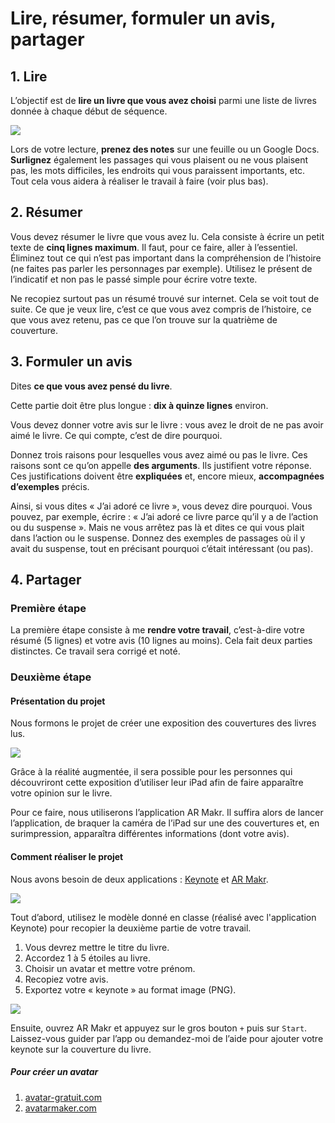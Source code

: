 # Lire, résumer, formuler un avis, partager

## 1. Lire
L’objectif est de **lire un livre que vous avez choisi** parmi une liste de livres donnée à chaque début de séquence.

![](7FBD76AB-5C03-404B-84E3-A96E88A907DA.png)

Lors de votre lecture, **prenez des notes** sur une feuille ou un Google Docs. **Surlignez** également les passages qui vous plaisent ou ne vous plaisent pas, les mots difficiles, les endroits qui vous paraissent importants, etc. Tout cela vous aidera à réaliser le travail à faire (voir plus bas).

## 2. Résumer
Vous devez résumer le livre que vous avez lu. Cela consiste à écrire un petit texte de **cinq lignes maximum**. Il faut, pour ce faire, aller à l’essentiel. Éliminez tout ce qui n’est pas important dans la compréhension de l’histoire (ne faites pas parler les personnages par exemple). Utilisez le présent de l’indicatif et non pas le passé simple pour écrire votre texte. 

Ne recopiez surtout pas un résumé trouvé sur internet. Cela se voit tout de suite. Ce que je veux lire, c’est ce que vous avez compris de l’histoire, ce que vous avez retenu, pas ce que l’on trouve sur la quatrième de couverture.

## 3. Formuler un avis
Dites **ce que vous avez pensé du livre**.

Cette partie doit être plus longue : **dix à quinze lignes** environ.

Vous devez donner votre avis sur le livre : vous avez le droit de ne pas avoir aimé le livre. Ce qui compte, c’est de dire pourquoi.

Donnez trois raisons pour lesquelles vous avez aimé ou pas le livre. Ces raisons sont ce qu’on appelle **des arguments**. Ils justifient votre réponse. Ces justifications doivent être **expliquées** et, encore mieux, **accompagnées d’exemples** précis.

Ainsi, si vous dites « J’ai adoré ce livre », vous devez dire pourquoi. Vous pouvez, par exemple, écrire : « J’ai adoré ce livre parce qu’il y a de l’action ou du suspense ». Mais ne vous arrêtez pas là et dites ce qui vous plait dans l’action ou le suspense. Donnez des exemples de passages où il y avait du suspense, tout en précisant pourquoi c’était intéressant (ou pas).

## 4. Partager
### Première étape
La première étape consiste à me **rendre votre travail**, c’est-à-dire votre résumé (5 lignes) et votre avis (10 lignes au moins). Cela fait deux parties distinctes. Ce travail sera corrigé et noté.

### Deuxième étape
#### Présentation du projet
Nous formons le projet de créer une exposition des couvertures des livres lus.

![](DCACA398-7CB1-4451-894E-D1AEFA57F747.jpeg)

Grâce à la réalité augmentée, il sera possible pour les personnes qui découvriront cette exposition d’utiliser leur iPad afin de faire apparaître votre opinion sur le livre.

Pour ce faire, nous utiliserons l’application AR Makr. Il suffira alors de lancer l’application, de braquer la caméra de l’iPad sur une des couvertures et, en surimpression, apparaîtra différentes informations (dont votre avis).

#### Comment réaliser le projet
Nous avons besoin de deux applications : [Keynote](https://itunes.apple.com/gb/app/keynote/id361285480?mt=8) et [AR Makr](https://itunes.apple.com/gb/app/ar-makr/id1434081130?mt=8).

![](2520C7DE-1CA7-48A9-BDB8-48F87685C34A.png)

Tout d’abord, utilisez le modèle donné en classe (réalisé avec l'application Keynote) pour recopier la deuxième partie de votre travail. 

1. Vous devrez mettre le titre du livre.
2. Accordez 1 à 5 étoiles au livre.
3. Choisir un avatar et mettre votre prénom.
4. Recopiez votre avis.
5. Exportez votre « keynote » au format image (PNG).

![](919E1B38-8E8B-48BE-826D-8452453D41F1.png)

Ensuite, ouvrez AR Makr et appuyez sur le gros bouton `+` puis sur `Start`. Laissez-vous guider par l’app ou demandez-moi de l’aide pour ajouter votre keynote sur la couverture du livre.

##### Pour créer un avatar
1. [avatar-gratuit.com](https://www.avatar-gratuit.com/)
2. [avatarmaker.com](https://avatarmaker.com/)